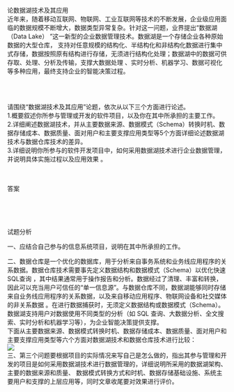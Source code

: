 <div class="detail lh2"><p>论数据湖技术及其应用<br/>近年来，随着移动互联网、物联网、工业互联网等技术的不断发展，企业级应用面临的数据规模不断增大，数据类型异常复杂。针对这一问题，业界提出“数据湖（Data Lake） ”这一新型的企业数据管理技术。数据湖是一个存储企业各种原始数据的大型仓库， 支持对任意规模的结构化、半结构化和非结构化数据进行集中式存储，数据按照原有结构进行存储，无须进行结构化处理；数据湖中的数据可供存取、处理、分析及传输，支撑大数据处理 、实时分析、机器学习、数据可视化等多种应用，最终支持企业的智能决策过程。<br/></p><br/><br/><p>请围绕“数据湖技术及其应用”论题，依次从以下三个方面进行论述。<br/>1.概要叙述你所参与管理或开发的软件项目，以及你在其中所承担的主要工作。<br/>2.详细阐述数据湖技术，并从主要数据来源、数据模式（Schema）转换时机、数据存储成本、数据质量、面对用户和主要支撑应用类型等5个方面详细论述数据湖技术与数据仓库技术的差异。<br/>3.详细说明你所参与的软件开发项目中，如何采用数据湖技术进行企业数据管理，并说明具体实施过程以及应用效果 。<br/></p><br/><br/>答案<br/><p><br/></p><br/><br/>试题分析<br/><p>一、应结合自己参与的信息系统项目，说明在其中所承担的工作。</p><p>二、数据仓库是一个优化的数据库，用于分析来自事务系统和业务线应用程序的关系数据。数据仓库技术需要事先定义数据结构和数据模式（Schema）以优化快速SQL查询 ，其中结果通常用于操作报告和分析。数据经过了清理、丰富和转换，因此可以充当用户可信任的“单一信息源”。与数据仓库不同，数据湖能够同时存储来自业务线应用程序的关系数据，以及来自移动应用程序、物联网设备和社交媒体的非关系数据 。在进行数据捕获时，无须定义数据结构或数据模式（Schema）。数据湖支持用户对数据使用不同类型的分析（如 SQL 查询、大数据分析、全文搜索、实时分析和机器学习等），为企业智能决策提供支撑。<br/>下面从主要数据来源、数据模式转换时机、数据存储成本、数据质量、面对用户和主要支撑应用类型等六个方面对数据湖技术和数据仓库技术进行比较：<br/><img src="https://img.kuaiwenyun.com/images/shiti/2021-02/882/94N7NxfTxy.png"/><br/>三、第三个问题要根据项目的实际情况来写自己是怎么做的，指出其参与管理和开发的项目是如何采用数据湖技术进行数据管理的，详细说明所采用的数据湖架构、主要的数据来源和质量、 数据模式转换方式和时机、数据存储基础设施、系统主要用户和支撑的上层应用等，同时文章收尾要对效果进行评价。</p></div>